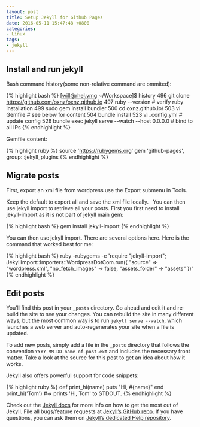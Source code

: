 ```yaml
---
layout: post
title: Setup Jekyll for Github Pages
date: 2016-05-11 15:47:48 +0800
categories:
- Linux
tags:
- jekyll
---
```


## Install and run jekyll

Bash command history(some non-relative command are ommited):

{% highlight bash %}
[will@rhel.vmg ~/Workspace]$ history
496  git clone https://github.com/oxnz/oxnz.github.io
497  ruby --version # verify ruby installation
499  sudo gem install bundler
500  cd oxnz.github.io/
503  vi Gemfile # see below for content
504  bundle install
523  vi _config.yml # update config
526  bundle exec jekyll serve --watch --host 0.0.0.0 # bind to all IPs
{% endhighlight %}

<!--more-->

Gemfile content:

{% highlight ruby %}
source 'https://rubygems.org'
gem 'github-pages', group: :jekyll_plugins
{% endhighlight %}

## Migrate posts

First, export an xml file from wordpress use the Export submenu in Tools.

Keep the default to export all and save the xml file locally.   You can then use jekyll import to retrieve all your posts. First you first need to install jekyll-import as it is not part of jekyll main gem:   

{% highlight bash %}
gem install jekyll-import
{% endhighlight %}

You can then use jekyll import. There are several options here. Here is the command that worked best for me:


{% highlight bash %}
ruby -rubygems -e 'require "jekyll-import";
JekyllImport::Importers::WordpressDotCom.run({
	"source" => "wordpress.xml",
	"no_fetch_images" => false,
	"assets_folder" => "assets"
})'
{% endhighlight %}


## Edit posts

You’ll find this post in your `_posts` directory. Go ahead and edit it and re-build the site to see your changes. You can rebuild the site in many different ways, but the most common way is to run `jekyll serve --watch`, which launches a web server and auto-regenerates your site when a file is updated.

To add new posts, simply add a file in the `_posts` directory that follows the convention `YYYY-MM-DD-name-of-post.ext` and includes the necessary front matter. Take a look at the source for this post to get an idea about how it works.

Jekyll also offers powerful support for code snippets:

{% highlight ruby %}
def print_hi(name)
  puts "Hi, #{name}"
end
print_hi('Tom')
#=> prints 'Hi, Tom' to STDOUT.
{% endhighlight %}

Check out the [Jekyll docs][jekyll] for more info on how to get the most out of Jekyll. File all bugs/feature requests at [Jekyll’s GitHub repo][jekyll-gh]. If you have questions, you can ask them on [Jekyll’s dedicated Help repository][jekyll-help].

[jekyll]:      http://jekyllrb.com
[jekyll-gh]:   https://github.com/jekyll/jekyll
[jekyll-help]: https://github.com/jekyll/jekyll-help
